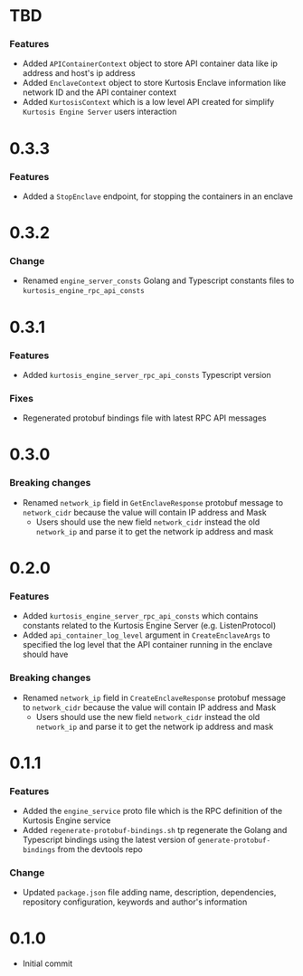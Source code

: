 # TBD
### Features
* Added `APIContainerContext` object to store API container data like ip address and host's ip address
* Added `EnclaveContext` object to store Kurtosis Enclave information like network ID and the API container context
* Added `KurtosisContext` which is a low level API created for simplify `Kurtosis Engine Server` users interaction

# 0.3.3
### Features
* Added a `StopEnclave` endpoint, for stopping the containers in an enclave

# 0.3.2
### Change
* Renamed `engine_server_consts` Golang and Typescript constants files to `kurtosis_engine_rpc_api_consts`

# 0.3.1
### Features
* Added `kurtosis_engine_server_rpc_api_consts` Typescript version

### Fixes
* Regenerated protobuf bindings file with latest RPC API messages

# 0.3.0
### Breaking changes
* Renamed `network_ip` field in `GetEnclaveResponse` protobuf message to `network_cidr` because the value will contain IP address and Mask
  * Users should use the new field `network_cidr` instead the old `network_ip` and parse it to get the network ip address and mask

# 0.2.0
### Features
* Added `kurtosis_engine_server_rpc_api_consts` which contains constants related to the Kurtosis Engine Server (e.g. ListenProtocol)
* Added `api_container_log_level` argument in `CreateEnclaveArgs` to specified the log level that the API container running in the enclave should have

### Breaking changes
* Renamed `network_ip` field in `CreateEnclaveResponse` protobuf message to `network_cidr` because the value will contain IP address and Mask
    * Users should use the new field `network_cidr` instead the old `network_ip` and parse it to get the network ip address and mask

# 0.1.1
### Features
* Added the `engine_service` proto file which is the RPC definition of the Kurtosis Engine service
* Added `regenerate-protobuf-bindings.sh` tp regenerate the Golang and Typescript bindings using the latest version of `generate-protobuf-bindings` from the devtools repo

### Change
* Updated `package.json` file adding name, description, dependencies, repository configuration, keywords and author's information

# 0.1.0
* Initial commit
